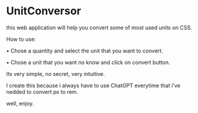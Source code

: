 ﻿# UnitConversor
this web application will help you convert some of most used units on CSS.

How to use:

• Chose a quantity and select the unit that you want to convert.

• Chose a unit that you want no know and click on convert button.

Its very simple, no secret, very intuitive.

I create this because i always have to use ChatGPT everytime that i've nedded to convert px to rem.

well, enjoy.

